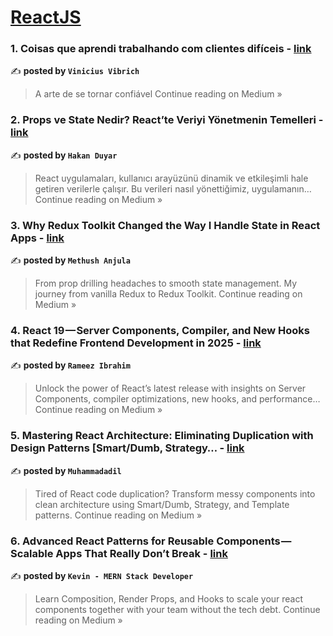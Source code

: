 
<h1><a href=https://medium.com/tag/reactjs/recommended target="_blank" rel="noopener noreferrer">ReactJS</a></h1>
<h3>1.  Coisas que aprendi trabalhando com clientes difíceis - <a href="https://medium.com/@viniciusvibrich/coisas-que-aprendi-trabalhando-com-clientes-dif%C3%ADceis-9100a2494533?source=rss------reactjs-5" target="_blank" rel="noopener noreferrer">link</a></h3>

✍️ **posted by `Vinicius Vibrich`**

<blockquote>A arte de se tornar confiável
Continue reading on Medium »</blockquote>

<h3>2. Props ve State Nedir? React’te Veriyi Yönetmenin Temelleri - <a href="https://hakanduyar.medium.com/props-ve-state-nedir-reactte-veriyi-y%C3%B6netmenin-temelleri-6ecaba671a00?source=rss------reactjs-5" target="_blank" rel="noopener noreferrer">link</a></h3>

✍️ **posted by `Hakan Duyar`**

<blockquote>React uygulamaları, kullanıcı arayüzünü dinamik ve etkileşimli hale getiren verilerle çalışır.
Bu verileri nasıl yönettiğimiz, uygulamanın…
Continue reading on Medium »</blockquote>

<h3>3. Why Redux Toolkit Changed the Way I Handle State in React Apps - <a href="https://medium.com/@methushanjula/why-redux-toolkit-changed-the-way-i-handle-state-in-react-apps-9e684a634c34?source=rss------reactjs-5" target="_blank" rel="noopener noreferrer">link</a></h3>

✍️ **posted by `Methush Anjula`**

<blockquote>From prop drilling headaches to smooth state management. My journey from vanilla Redux to Redux Toolkit.
Continue reading on Medium »</blockquote>

<h3>4. React 19 — Server Components, Compiler, and New Hooks that Redefine Frontend Development in 2025 - <a href="https://rameezibrahim.medium.com/react-19-server-components-compiler-and-new-hooks-that-redefine-frontend-development-in-2025-31002e39fe44?source=rss------reactjs-5" target="_blank" rel="noopener noreferrer">link</a></h3>

✍️ **posted by `Rameez Ibrahim`**

<blockquote>Unlock the power of React’s latest release with insights on Server Components, compiler optimizations, new hooks, and performance…
Continue reading on Medium »</blockquote>

<h3>5. Mastering React Architecture: Eliminating Duplication with Design Patterns [Smart/Dumb, Strategy… - <a href="https://medium.com/@muhammadadil00600/mastering-react-architecture-eliminating-duplication-with-design-patterns-smart-dumb-strategy-e8e915f77f04?source=rss------reactjs-5" target="_blank" rel="noopener noreferrer">link</a></h3>

✍️ **posted by `Muhammadadil`**

<blockquote>Tired of React code duplication? Transform messy components into clean architecture using Smart/Dumb, Strategy, and Template patterns.
Continue reading on Medium »</blockquote>

<h3>6. Advanced React Patterns for Reusable Components — Scalable Apps That Really Don’t Break - <a href="https://medium.com/@mernstackdevbykevin/advanced-react-patterns-for-reusable-components-scalable-apps-that-really-dont-break-d5ddafeb0692?source=rss------reactjs-5" target="_blank" rel="noopener noreferrer">link</a></h3>

✍️ **posted by `Kevin - MERN Stack Developer`**

<blockquote>Learn Composition, Render Props, and Hooks to scale your react components together with your team without the tech debt.
Continue reading on Medium »</blockquote>

